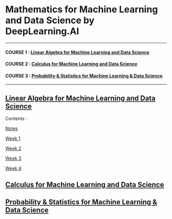 # Mathematics for Machine Learning and Data Science by DeepLearning.AI

----

#### COURSE 1 : [Linear Algebra for Machine Learning and Data Science](https://github.com/mrunalnshah/Mathematics-for-Machine-Learning-and-Data-Science/tree/main?tab=readme-ov-file#linear-algebra-for-machine-learning-and-data-science)

#### COURSE 2 : [Calculus for Machine Learning and Data Science](https://github.com/mrunalnshah/Mathematics-for-Machine-Learning-and-Data-Science/tree/main?tab=readme-ov-file#calculus-for-machine-learning-and-data-science)

#### COURSE 3 : [Probability & Statistics for Machine Learning & Data Science](https://github.com/mrunalnshah/Mathematics-for-Machine-Learning-and-Data-Science/blob/main/README.md#probability--statistics-for-machine-learning--data-science)


----
## [Linear Algebra for Machine Learning and Data Science](https://github.com/mrunalnshah/Mathematics-for-Machine-Learning-and-Data-Science/tree/main/01.%20Linear%20Algebra%20for%20Machine%20Learning%20and%20Data%20Science)

  Contents :
  
  [Notes]()

  [Week 1](https://github.com/mrunalnshah/Mathematics-for-Machine-Learning-and-Data-Science/tree/main/01.%20Linear%20Algebra%20for%20Machine%20Learning%20and%20Data%20Science/01.%20Week%201)
  
  [Week 2](https://github.com/mrunalnshah/Mathematics-for-Machine-Learning-and-Data-Science/tree/main/01.%20Linear%20Algebra%20for%20Machine%20Learning%20and%20Data%20Science/02.%20Week%202)
  
  [Week 3](https://github.com/mrunalnshah/Mathematics-for-Machine-Learning-and-Data-Science/tree/main/01.%20Linear%20Algebra%20for%20Machine%20Learning%20and%20Data%20Science/03.%20Week%203)
  
  [Week 4](https://github.com/mrunalnshah/Mathematics-for-Machine-Learning-and-Data-Science/tree/main/01.%20Linear%20Algebra%20for%20Machine%20Learning%20and%20Data%20Science/04.%20Week%204)


## [Calculus for Machine Learning and Data Science]()



## [Probability & Statistics for Machine Learning & Data Science]()
